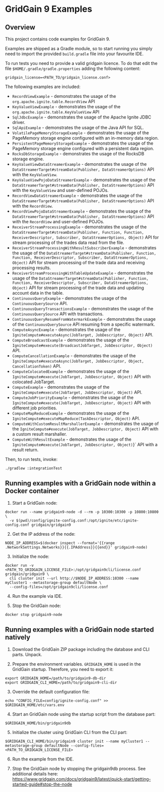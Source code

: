 # GridGain 9 Examples

## Overview

This project contains code examples for GridGain 9.

Examples are shipped as a Gradle module, so to start running you simply need
to import the provided `build.gradle` file into your favourite IDE.

To run tests you need to provide a valid gridgain licence.
To do that edit the file `$HOME/.gradle/gradle.properties` adding the following content:

```properties
gridgain_license=<PATH_TO/gridgain_license.conf>
```

The following examples are included:
* `RecordViewExample` - demonstrates the usage of the `org.apache.ignite.table.RecordView` API
* `KeyValueViewExample` - demonstrates the usage of the `org.apache.ignite.table.KeyValueView` API
* `SqlJdbcExample` - demonstrates the usage of the Apache Ignite JDBC driver.
* `SqlApiExample` - demonstrates the usage of the Java API for SQL.
* `VolatilePageMemoryStorageExample` - demonstrates the usage of the PageMemory storage engine configured with an in-memory data region.
* `PersistentPageMemoryStorageExample` - demonstrates the usage of the PageMemory storage engine configured with a persistent data region.
* `RocksDbStorageExample` - demonstrates the usage of the RocksDB storage engine.
* `KeyValueViewDataStreamerExample` - demonstrates the usage of the `DataStreamerTarget#streamData(Publisher, DataStreamerOptions)` API
  with the `KeyValueView`.
* `KeyValueViewPojoDataStreamerExample` - demonstrates the usage of the `DataStreamerTarget#streamData(Publisher, DataStreamerOptions)` API
  with the `KeyValueView` and user-defined POJOs.
* `RecordViewDataStreamerExample` - demonstrates the usage of the `DataStreamerTarget#streamData(Publisher, DataStreamerOptions)` API
  with the `RecordView`.
* `RecordViewPojoDataStreamerExample` - demonstrates the usage of the `DataStreamerTarget#streamData(Publisher, DataStreamerOptions)` API
  with the `RecordView` and user-defined POJOs.
* `ReceiverStreamProcessingExample` - demonstrates the usage of
  the `DataStreamerTarget#streamData(Publisher, Function, Function, ReceiverDescriptor, Subscriber, DataStreamerOptions, Object)` API
  for stream processing of the trades data read from the file.
* `ReceiverStreamProcessingWithResultSubscriberExample` - demonstrates the usage of
  the `DataStreamerTarget#streamData(Publisher, Function, Function, ReceiverDescriptor, Subscriber, DataStreamerOptions, Object)` API
  for stream processing of the trade data and receiving processing results.
* `ReceiverStreamProcessingWithTableUpdateExample` - demonstrates the usage of
  the `DataStreamerTarget#streamData(Publisher, Function, Function, ReceiverDescriptor, Subscriber, DataStreamerOptions, Object)` API
  for stream processing of the trade data and updating account data in the table.
* `ContinuousQueryExample` - demonstrates the usage of the `ContinuousQuerySource` API.
* `ContinuousQueryTransactionsExample` - demonstrates the usage of the `ContinuousQuerySource` API with transactions.
* `ContinuousQueryResumeFromWatermarkExample` - demonstrates the usage of the `ContinuousQuerySource` API resuming from a specific
  watermark.
* `ComputeAsyncExample` - demonstrates the usage of the `IgniteCompute#executeAsync(JobTarget, JobDescriptor, Object)` API.
* `ComputeBroadcastExample` - demonstrates the usage of the `IgniteCompute#execute(BroadcastJobTarget, JobDescriptor, Object)` API.
* `ComputeCancellationExample` - demonstrates the usage of
  the `IgniteCompute#executeAsync(JobTarget, JobDescriptor, Object, CancellationToken)` API.
* `ComputeColocatedExample` - demonstrates the usage of
  the `IgniteCompute#execute(JobTarget, JobDescriptor, Object)` API with colocated JobTarget.
* `ComputeExample` - demonstrates the usage of the `IgniteCompute#execute(JobTarget, JobDescriptor, Object)` API.
* `ComputeJobPriorityExample` - demonstrates the usage of
  the `IgniteCompute#execute(JobTarget, JobDescriptor, Object)` API with different job priorities.
* `ComputeMapReduceExample` - demonstrates the usage of the `IgniteCompute#executeMapReduce(TaskDescriptor, Object)` API.
* `ComputeWithCustomResultMarshallerExample` - demonstrates the usage of the `IgniteCompute#execute(JobTarget, JobDescriptor, Object)` API
  with a custom result marshaller.
* `ComputeWithResultExample` - demonstrates the usage of the `IgniteCompute#execute(JobTarget, JobDescriptor, Object)`}` API
  with a result return.

Then, to run tests, invoke:
```shell
./gradlew :integrationTest
```

## Running examples with a GridGain node within a Docker container

1. Start a GridGain node:
```shell
docker run --name gridgain9-node -d --rm -p 10300:10300 -p 10800:10800 \
  -v $(pwd)/config/ignite-config.conf:/opt/ignite/etc/ignite-config.conf gridgain/gridgain9
```

2. Get the IP address of the node:
```shell
NODE_IP_ADDRESS=$(docker inspect --format='{{range .NetworkSettings.Networks}}{{.IPAddress}}{{end}}' gridgain9-node)
```

3. Initialize the node:
```shell
docker run -v <PATH_TO_GRIDGAIN_LICENSE_FILE>:/opt/gridgain9cli/license.conf gridgain/gridgain9 \
  cli cluster init --url http://$NODE_IP_ADDRESS:10300 --name myCluster1 --metastorage-group defaultNode \
  --config-files=/opt/gridgain9cli/license.conf
```
4. Run the example via IDE.

5. Stop the GridGain node:
```shell
docker stop gridgain9-node
```

## Running examples with a GridGain node started natively

1. Download the GridGain ZIP package including the database and CLI parts. Unpack.

2. Prepare the environment variables. `GRIDGAIN_HOME` is used in the GridGain startup. Therefore, you need to export it:
```shell
export GRIDGAIN_HOME=/path/to/gridgain9-db-dir
export GRIDGAIN_CLI_HOME=/path/to/gridgain9-cli-dir
```

3. Override the default configuration file:
```shell
echo "CONFIG_FILE=config/ignite-config.conf" >> $GRIDGAIN_HOME/etc/vars.env
```

4. Start an GridGain node using the startup script from the database part:
```shell
$GRIDGAIN_HOME/bin/gridgain9db
```

5. Initialize the cluster using GridGain CLI from the CLI part:
```shell
$GRIDGAIN_CLI_HOME/bin/gridgain9 cluster init --name myCluster1 --metastorage-group defaultNode --config-files=<PATH_TO_GRIDGAIN_LICENSE_FILE>
```

6. Run the example from the IDE.

7. Stop the GridGain node by stopping the gridgain9db process. 
See additional details here: https://www.gridgain.com/docs/gridgain9/latest/quick-start/getting-started-guide#stop-the-node
